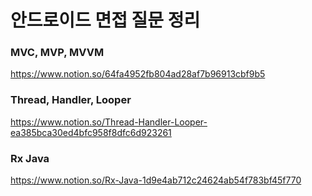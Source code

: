 # 안드로이드 면접 질문 정리

###  MVC, MVP, MVVM
https://www.notion.so/64fa4952fb804ad28af7b96913cbf9b5

### Thread, Handler, Looper
https://www.notion.so/Thread-Handler-Looper-ea385bca30ed4bfc958f8dfc6d923261

### Rx Java
https://www.notion.so/Rx-Java-1d9e4ab712c24624ab54f783bf45f770
